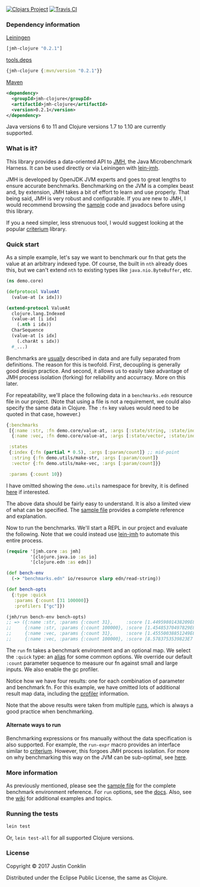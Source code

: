 [![Clojars Project](https://img.shields.io/clojars/v/jmh-clojure.svg)](https://clojars.org/jmh-clojure)
[![Travis CI](https://travis-ci.org/jgpc42/jmh-clojure.svg?branch=master)](https://travis-ci.org/jgpc42/jmh-clojure)

### Dependency information

[Leiningen][lein]

``` clojure
[jmh-clojure "0.2.1"]
```

[tools.deps][deps]

```clojure
{jmh-clojure {:mvn/version "0.2.1"}}
```

[Maven][maven]

``` xml
<dependency>
  <groupId>jmh-clojure</groupId>
  <artifactId>jmh-clojure</artifactId>
  <version>0.2.1</version>
</dependency>
```

Java versions 6 to 11 and Clojure versions 1.7 to 1.10 are currently supported.

### What is it?

This library provides a data-oriented API to [JMH][jmh], the Java Microbenchmark Harness. It can be used directly or via Leiningen with [lein-jmh][lein-jmh].

JMH is developed by OpenJDK JVM experts and goes to great lengths to ensure accurate benchmarks. Benchmarking on the JVM is a complex beast and, by extension, JMH takes a bit of effort to learn and use properly. That being said, JMH is very robust and configurable. If you are new to JMH, I would recommend browsing the [sample][samples] code and javadocs before using this library.

If you a need simpler, less strenuous tool, I would suggest looking at the popular [criterium][criterium] library.

### Quick start

As a simple example, let's say we want to benchmark our fn that gets the value at an arbitrary indexed type. Of course, the built in `nth` already does this, but we can't extend `nth` to existing types like `java.nio.ByteBuffer`, etc.

```clojure
(ns demo.core)

(defprotocol ValueAt
  (value-at [x idx]))

(extend-protocol ValueAt
  clojure.lang.Indexed
  (value-at [i idx]
    (.nth i idx))
  CharSequence
  (value-at [s idx]
    (.charAt s idx))
  #_...)
```

Benchmarks are [usually](#alternate-ways-to-run) described in data and are fully separated from definitions. The reason for this is twofold. First, decoupling is generally good design practice. And second, it allows us to easily take advantage of JMH process isolation (forking) for reliability and accurracy. More on this later.

For repeatability, we'll place the following data in a `benchmarks.edn` resource file in our project. (Note that using a file is not a requirement, we could also specify the same data in Clojure. The `:fn` key values would need to be quoted in that case, however.)

```clojure
{:benchmarks
 [{:name :str, :fn demo.core/value-at, :args [:state/string, :state/index]}
  {:name :vec, :fn demo.core/value-at, :args [:state/vector, :state/index]}]

 :states
 {:index {:fn (partial * 0.5), :args [:param/count]} ;; mid-point
  :string {:fn demo.utils/make-str, :args [:param/count]}
  :vector {:fn demo.utils/make-vec, :args [:param/count]}}

 :params {:count 10}}
```

I have omitted showing the `demo.utils` namespace for brevity, it is defined [here][utils] if interested.

The above data should be fairly easy to understand. It is also a limited view of what can be specified. The [sample file][sample] provides a complete reference and explanation.

Now to run the benchmarks. We'll start a REPL in our project and evaluate the following. Note that we could instead use [lein-jmh][lein-jmh] to automate this entire process.

```clojure
(require '[jmh.core :as jmh]
         '[clojure.java.io :as io]
         '[clojure.edn :as edn])

(def bench-env
  (-> "benchmarks.edn" io/resource slurp edn/read-string))

(def bench-opts
  {:type :quick
   :params {:count [31 100000]}
   :profilers ["gc"]})

(jmh/run bench-env bench-opts)
;; => ({:name :str, :params {:count 31},     :score [1.44959801438209E8 "ops/s"], #_...}
;;     {:name :str, :params {:count 100000}, :score [1.45485370497829E8 "ops/s"]}
;;     {:name :vec, :params {:count 31},     :score [1.45550038851249E8 "ops/s"]}
;;     {:name :vec, :params {:count 100000}, :score [8.5783753539823E7 "ops/s"]})
```

The `run` fn takes a benchmark environment and an optional map. We select the `:quick` type: an [alias][alias-doc] for some common options. We override our default `:count` parameter sequence to measure our fn against small and large inputs. We also enable the gc profiler.

Notice how we have four results: one for each combination of parameter and benchmark fn. For this example, we have omitted lots of additional result map data, including the [profiler][profilers] information.

Note that the above results were taken from multiple [runs][result], which is always a good practice when benchmarking.

#### Alternate ways to run

Benchmarking expressions or fns manually without the data specification is also supported. For example, the `run-expr` macro provides an interface similar to [criterium][criterium]. However, this forgoes JMH process isolation. For more on why benchmarking this way on the JVM can be sub-optimal, see [here][extended].

### More information

As previously mentioned, please see the [sample file][sample] for the complete benchmark environment reference. For `run` options, see the [docs][run-doc]. Also, see the [wiki][wiki] for additional examples and topics.

### Running the tests

```bash
lein test
```

Or, `lein test-all` for all supported Clojure versions.

### License

Copyright © 2017 Justin Conklin

Distributed under the Eclipse Public License, the same as Clojure.



[alias-doc]:  https://jgpc42.github.io/jmh-clojure/doc/jmh.option.html#var-*type-aliases*
[criterium]:  https://github.com/hugoduncan/criterium
[deps]:       https://github.com/clojure/tools.deps.alpha
[extended]:   https://github.com/jgpc42/jmh-clojure/wiki/Extended
[jmh]:        http://openjdk.java.net/projects/code-tools/jmh/
[lein]:       http://github.com/technomancy/leiningen
[lein-jmh]:   https://github.com/jgpc42/lein-jmh
[maven]:      http://maven.apache.org
[profilers]:  https://github.com/jgpc42/jmh-clojure/wiki/JMH-Profilers
[result]:     https://gist.github.com/jgpc42/4d8a828f8d0739748afa71035f2b2c9c#file-results-edn
[run-doc]:    https://jgpc42.github.io/jmh-clojure/doc/jmh.core.html#var-run
[sample]:     https://github.com/jgpc42/jmh-clojure/blob/master/resources/sample.jmh.edn
[samples]:    http://hg.openjdk.java.net/code-tools/jmh/file/1ddf31f810a3/jmh-samples/src/main/java/org/openjdk/jmh/samples/
[utils]:      https://gist.github.com/jgpc42/4d8a828f8d0739748afa71035f2b2c9c#file-utils-clj
[wiki]:       https://github.com/jgpc42/jmh-clojure/wiki
